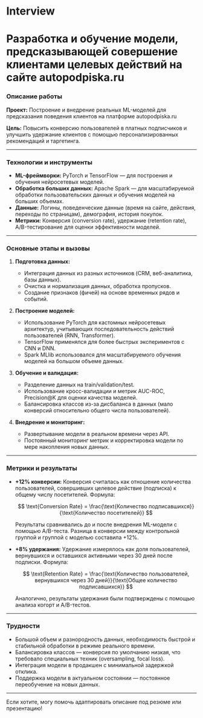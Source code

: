 # Interview

# Разработка и обучение модели, предсказывающей совершение клиентами целевых действий на сайте autopodpiska.ru

### Описание работы

**Проект:** Построение и внедрение реальных ML-моделей для предсказания поведения клиентов на платформе autopodpiska.ru

**Цель:** Повысить конверсию пользователей в платных подписчиков и улучшить удержание клиентов с помощью персонализированных рекомендаций и таргетинга.

---

### Технологии и инструменты

* **ML-фреймворки:** PyTorch и TensorFlow — для построения и обучения нейросетевых моделей.
* **Обработка больших данных:** Apache Spark — для масштабируемой обработки пользовательских данных и обучения моделей на больших объемах.
* **Данные:** Логины, поведенческие данные (время на сайте, действия, переходы по страницам), демография, история покупок.
* **Метрики:** Конверсия (conversion rate), удержание (retention rate), A/B-тестирование для оценки эффективности моделей.

---

### Основные этапы и вызовы

1. **Подготовка данных:**

   * Интеграция данных из разных источников (CRM, веб-аналитика, базы данных).
   * Очистка и нормализация данных, обработка пропусков.
   * Создание признаков (фичей) на основе временных рядов и событий.

2. **Построение моделей:**

   * Использование PyTorch для кастомных нейросетевых архитектур, учитывающих последовательность действий пользователей (RNN, Transformer).
   * TensorFlow применялся для более быстрых экспериментов с CNN и DNN.
   * Spark MLlib использовался для масштабируемого обучения моделей на большом объеме данных.

3. **Обучение и валидация:**

   * Разделение данных на train/validation/test.
   * Использование кросс-валидации и метрик AUC-ROC, Precision\@K для оценки качества моделей.
   * Балансировка классов из-за дисбаланса в данных (мало конверсий относительно общего числа пользователей).

4. **Внедрение и мониторинг:**

   * Развертывание модели в реальном времени через API.
   * Постоянный мониторинг метрик и корректировка модели по мере накопления новых данных.

---

### Метрики и результаты

* **+12% конверсии:**
  Конверсия считалась как отношение количества пользователей, совершивших целевое действие (подписка) к общему числу посетителей.
  Формула:

  $$
  \text{Conversion Rate} = \frac{\text{Количество подписавшихся}}{\text{Количество посетителей}}
  $$

  Результаты сравнивались до и после внедрения ML-модели с помощью A/B-теста.
  Разница в конверсии между контрольной группой и группой с моделью составила +12%.

* **+8% удержания:**
  Удержание измерялось как доля пользователей, вернувшихся и оставшихся активными через 30 дней после подписки.
  Формула:

  $$
  \text{Retention Rate} = \frac{\text{Количество пользователей, вернувшихся через 30 дней}}{\text{Общее количество подписавшихся}}
  $$

  Аналогично, результаты удержания были подтверждены с помощью анализа когорт и A/B-тестов.

---

### Трудности

* Большой объем и разнородность данных, необходимость быстрой и стабильной обработки в режиме реального времени.
* Балансировка классов — конверсия по умолчанию низкая, что требовало специальных техник (oversampling, focal loss).
* Интеграция модели в продакшен с минимальной задержкой отклика.
* Поддержка модели в актуальном состоянии — постоянное переобучение на новых данных.

---

Если хотите, могу помочь адаптировать описание под резюме или презентацию!

